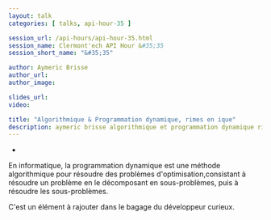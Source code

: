```yaml
---
layout: talk
categories: [ talks, api-hour-35 ]

session_url: /api-hours/api-hour-35.html
session_name: Clermont'ech API Hour &#35;35
session_short_name: "&#35;35"

author: Aymeric Brisse
author_url: 
author_image: 

slides_url: 
video: 

title: "Algorithmique & Programmation dynamique, rimes en ique"
description: aymeric brisse algorithmique et programmation dynamique rimes en ique
---
```

-

En informatique, la programmation dynamique est une méthode algorithmique pour
résoudre des problèmes d'optimisation,consistant à résoudre un problème en le
décomposant en sous-problèmes, puis à résoudre les sous-problèmes.

C'est un élément à rajouter dans le bagage du développeur curieux.
